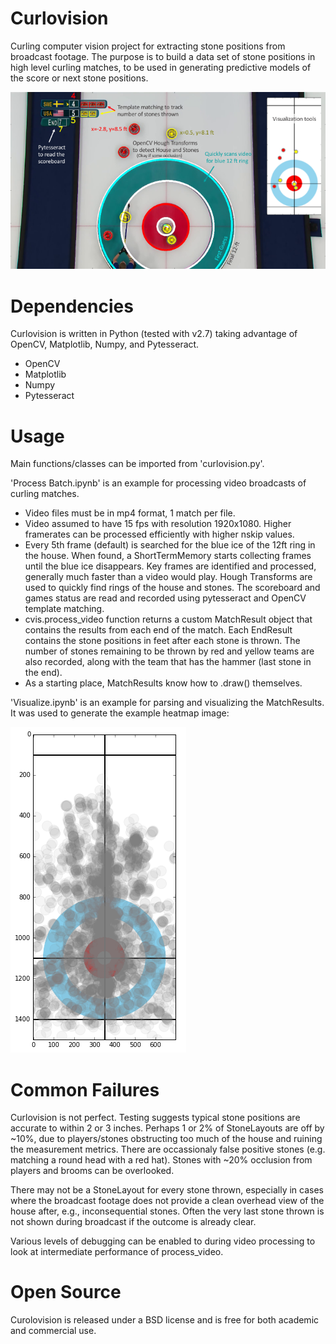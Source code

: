 # Curlovision
Curling computer vision project for extracting stone positions from broadcast footage.  The purpose is to build a data set of stone positions in high level curling matches, to be used in generating predictive models of the score or next stone positions.

![Highlight Slide](curlovision_slide.png)

# Dependencies
Curlovision is written in Python (tested with v2.7) taking advantage of OpenCV, Matplotlib, Numpy, and Pytesseract.

  * OpenCV
  * Matplotlib
  * Numpy
  * Pytesseract


# Usage

Main functions/classes can be imported from 'curlovision.py'.

'Process Batch.ipynb' is an example for processing video broadcasts of curling matches.
  * Video files must be in mp4 format, 1 match per file.
  * Video assumed to have 15 fps with resolution 1920x1080.  Higher framerates can be processed efficiently with higher nskip values.
  * Every 5th frame (default) is searched for the blue ice of the 12ft ring in the house.  When found, a ShortTermMemory starts collecting frames until the blue ice disappears.  Key frames are identified and processed, generally much faster than a video would play.  Hough Transforms are used to quickly find rings of the house and stones.  The scoreboard and games status are read and recorded using pytesseract and OpenCV template matching.  
  * cvis.process_video function returns a custom MatchResult object that contains the results from each end of the match.  Each EndResult contains the stone positions in feet after each stone is thrown.  The number of stones remaining to be thrown by red and yellow teams are also recorded, along with the team that has the hammer (last stone in the end).
  * As a starting place, MatchResults know how to .draw() themselves.

'Visualize.ipynb' is an example for parsing and visualizing the MatchResults.  It was used to generate the example heatmap image:

![Example Heatmap](Example_heatmap.png)

# Common Failures

Curlovision is not perfect.  Testing suggests typical stone positions are accurate to within 2 or 3 inches.  Perhaps 1 or 2% of StoneLayouts are off by ~10%, due to players/stones obstructing too much of the house and ruining the measurement metrics.  There are occassionaly false positive stones (e.g. matching a round head with a red hat).  Stones with ~20% occlusion from players and brooms can be overlooked.  

There may not be a StoneLayout for every stone thrown, especially in cases where the broadcast footage does not provide a clean overhead view of the house after, e.g., inconsequential stones.  Often the very last stone thrown is not shown during broadcast if the outcome is already clear.

Various levels of debugging can be enabled to during video processing to look at intermediate performance of process_video.


# Open Source

Curolovision is released under a BSD license and is free for both academic and commercial use.
